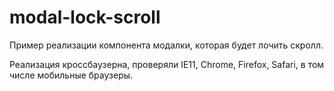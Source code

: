 # modal-lock-scroll

Пример реализации компонента модалки, которая будет лочить скролл.

Реализация кроссбаузерна, проверяли IE11, Chrome, Firefox, Safari,
в том числе мобильные браузеры.
